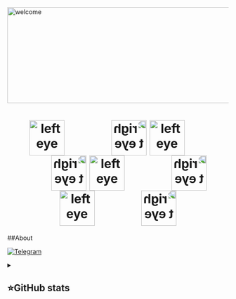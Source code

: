 <img width="1797" height="218" alt="welcome" src="https://github.com/user-attachments/assets/e0b04151-5bda-4820-8a78-6c5cabebe653" />


<h1 align="center">
    <img src="https://github.com/user-attachments/assets/9380aacb-3cce-426e-ace4-da0f9ea3527a" alt="left eye" style="display: inline-block; margin-right: 50px; vertical-align: middle; width: 80px;" />
    <img src="https://github.com/user-attachments/assets/9380aacb-3cce-426e-ace4-da0f9ea3527a" alt="right eye" style="transform: scaleX(-1); display: inline-block; margin-left: 50px; vertical-align: middle; width: 80px;" />
    <img src="https://github.com/user-attachments/assets/9380aacb-3cce-426e-ace4-da0f9ea3527a" alt="left eye" style="display: inline-block; margin-right: 50px; vertical-align: middle; width: 80px;" />
    <img src="https://github.com/user-attachments/assets/9380aacb-3cce-426e-ace4-da0f9ea3527a" alt="right eye" style="transform: scaleX(-1); display: inline-block; margin-left: 50px; vertical-align: middle; width: 80px;" />
    <img src="https://github.com/user-attachments/assets/9380aacb-3cce-426e-ace4-da0f9ea3527a" alt="left eye" style="display: inline-block; margin-right: 50px; vertical-align: middle; width: 80px;" />
    <img src="https://github.com/user-attachments/assets/9380aacb-3cce-426e-ace4-da0f9ea3527a" alt="right eye" style="transform: scaleX(-1); display: inline-block; margin-left: 50px; vertical-align: middle; width: 80px;" />
    <img src="https://github.com/user-attachments/assets/9380aacb-3cce-426e-ace4-da0f9ea3527a" alt="left eye" style="display: inline-block; margin-right: 50px; vertical-align: middle; width: 80px;" />
    <img src="https://github.com/user-attachments/assets/9380aacb-3cce-426e-ace4-da0f9ea3527a" alt="right eye" style="transform: scaleX(-1); display: inline-block; margin-left: 50px; vertical-align: middle; width: 80px;" />
</h1>
##About

[![Telegram](https://img.shields.io/badge/-Telegram-2CA5E0?style=flat&logo=telegram&logoColor=white)](https://tlgg.ru/unmakame)







<details align="left">
  <summary><h2><b>⭐GitHub stats</b></h2></summary>
  <p>
   <img src="https://github-readme-stats.vercel.app/api/top-langs/?username=unmakame&theme=dracula&layout=compact&hide_border=true&bg_color=00000000" />
   <br>
   <img src="https://github-readme-stats.vercel.app/api?username=unmakame&count_private=true&show_icons=true&theme=dracula&hide_border=true&bg_color=00000000" />
  </p>
</details>


















 
